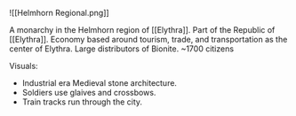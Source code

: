 ![[Helmhorn Regional.png]]

A monarchy in the Helmhorn region of [[Elythra]].
Part of the Republic of [[Elythra]]. 
Economy based around tourism, trade, and transportation as the center of Elythra. Large distributors of Bionite.
~1700 citizens

Visuals:
- Industrial era Medieval stone architecture.
- Soldiers use glaives and crossbows.
- Train tracks run through the city.